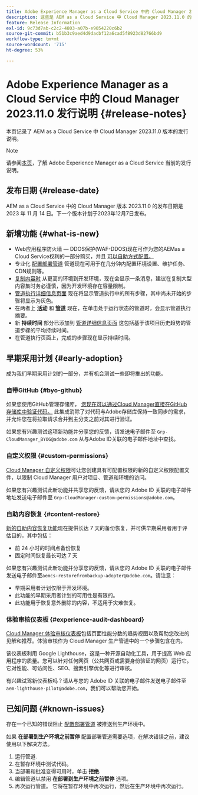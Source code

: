 ```yaml
---
title: Adobe Experience Manager as a Cloud Service 中的 Cloud Manager 2023.11.0 发行说明
description: 这些是 AEM as a Cloud Service 中 Cloud Manager 2023.11.0 的发行说明。
feature: Release Information
exl-id: 9c73d7ab-c2c2-4803-a07b-e9054220c6b2
source-git-commit: b51b3c9aed4d9dacbf12a6cad5f8923d82766bd9
workflow-type: tm+mt
source-wordcount: '715'
ht-degree: 53%

---
```



# Adobe Experience Manager as a Cloud Service 中的 Cloud Manager 2023.11.0 发行说明 {#release-notes}

本页记录了 AEM as a Cloud Service 中 Cloud Manager 2023.11.0 版本的发行说明。

>[!NOTE]
>
>请参阅[本页](/help/release-notes/release-notes-cloud/release-notes-current.md)，了解 Adobe Experience Manager as a Cloud Service 当前的发行说明。

## 发布日期 {#release-date}

AEM as a Cloud Service 中的 Cloud Manager 版本 2023.11.0 的发布日期是 2023 年 11 月 14 日。下一个版本计划于2023年12月7日发布。

## 新增功能 {#what-is-new}

* Web应用程序防火墙 — DDOS保护(WAF-DDOS)现在可作为您的AEMas a Cloud Service权利的一部分购买，并且 [可以自助方式配置。](/help/implementing/cloud-manager/getting-access-to-aem-in-cloud/creating-production-programs.md)
* 专业化 [配置部署管道](/help/implementing/cloud-manager/configuring-pipelines/introduction-ci-cd-pipelines.md) 管道现在可用于在几分钟内配置环境设置、维护任务、CDN规则等。
* [复制内容时](/help/implementing/developing/tools/content-copy.md) 从更高的环境到开发环境，现在会显示一条消息，建议在复制大型内容集时务必谨慎，因为开发环境存在容量限制。
* [管道执行详细信息页面](/help/implementing/cloud-manager/configuring-pipelines/managing-pipelines.md#view-details) 现在将显示管道执行中的所有步骤，其中尚未开始的步骤将显示为灰色。
* 在两者上 **[活动](/help/implementing/cloud-manager/configuring-pipelines/managing-pipelines.md#activity)** 和 **[管道](/help/implementing/cloud-manager/configuring-pipelines/managing-pipelines.md#pipelines)** 现在，在单击处于运行状态的管道时，会显示管道执行摘要。
* 新 **持续时间** 部分已添加到 [管道详细信息页面](/help/implementing/cloud-manager/configuring-pipelines/managing-pipelines.md#view-details) 这包括基于该项目历史趋势的管道步骤的平均持续时间。
* 在管道执行页面上，完成的步骤现在显示持续时间。

## 早期采用计划 {#early-adoption}

成为我们早期采用计划的一部分，并有机会测试一些即将推出的功能。

### 自带GitHub {#byo-github}

如果您使用GitHub管理存储库， [您现在可以通过Cloud Manager直接在GitHub存储库中验证代码。](/help/implementing/cloud-manager/managing-code/byo-github.md) 此集成消除了对代码与Adobe存储库保持一致同步的需求，并允许您在将拉取请求合并到主分支之前对其进行验证。

如果您有兴趣测试这项新功能并分享您的反馈，请发送电子邮件至 `Grp-CloudManager_BYOG@adobe.com` 从与Adobe ID关联的电子邮件地址中查找。

### 自定义权限 {#custom-permissions}

[Cloud Manager 自定义权限](/help/implementing/cloud-manager/custom-permissions.md)可让您创建具有可配置权限的新的自定义权限配置文件，以限制 Cloud Manager 用户对项目、管道和环境的访问。

如果您有兴趣测试此新功能并共享您的反馈，请从您的 Adobe ID 关联的电子邮件地址发送电子邮件至 `Grp-CloudManager-custom-permissions@adobe.com`。

### 自助内容恢复 {#content-restore}

[新的自助内容恢复功能](/help/operations/restore.md)现在提供长达 7 天的备份恢复，并可供早期采用者用于评估目的，其中包括：

* 前 24 小时的时间点备份恢复
* 固定时间恢复最长可达 7 天

如果您有兴趣测试此新功能并分享您的反馈，请从您的 Adobe ID 关联的电子邮件发送电子邮件至`aemcs-restorefrombackup-adopter@adobe.com`。请注意：

* 早期采用者计划仅限于开发环境。
* 此功能的早期采用者计划的可用性是有限的。
* 此功能用于恢复意外删除的内容，不适用于灾难恢复。

### 体验审核仪表板 {#experience-audit-dashboard}

[Cloud Manager 体验审核仪表板](/help/implementing/cloud-manager/experience-audit-dashboard.md)包括页面性能分数的趋势视图以及帮助您改进的见解和推荐。体验审核作为 Cloud Manager 生产管道中的一个步骤包含在内。

该仪表板利用 Google Lighthouse，这是一种开源自动化工具，用于提高 Web 应用程序的质量。您可以针对任何网页（公共网页或需要身份验证的网页）运行它。它对性能、可访问性、SEO、搜索引擎优化等进行审核。

有兴趣试驾新仪表板吗？请从与您的 Adobe ID 关联的电子邮件发送电子邮件至`aem-lighthouse-pilot@adobe.com`，我们可以帮助您开始。

## 已知问题 {#known-issues}

存在一个已知的错误阻止 [配置部署管道](/help/implementing/cloud-manager/configuring-pipelines/introduction-ci-cd-pipelines.md##config-deployment-pipeline) 被推送到生产环境中。

如果 **在部署到生产环境之前暂停** 配置部署管道需要选项，在解决错误之前，建议使用以下解决方法。

1. 运行管道.
1. 在暂存环境中测试代码。
1. 当部署和批准变得可用时，单击 **拒绝**.
1. 编辑管道以禁用 **在部署到生产环境之前暂停** 选项。
1. 再次运行管道。 它将在暂存环境中再次运行，然后在生产环境中再次运行。
